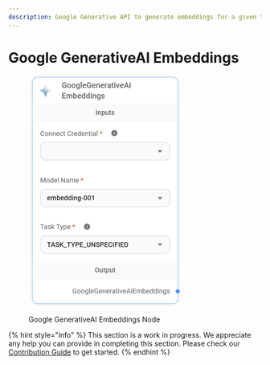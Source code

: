 ```yaml
---
description: Google Generative API to generate embeddings for a given text.
---
```


# Google GenerativeAI Embeddings

<figure><img src="../../../.gitbook/assets/image (6) (1) (1) (1) (1) (1) (1).png" alt="" width="302"><figcaption><p>Google GenerativeAI Embeddings Node</p></figcaption></figure>

{% hint style="info" %}
This section is a work in progress. We appreciate any help you can provide in completing this section. Please check our [Contribution Guide](broken-reference) to get started.
{% endhint %}
